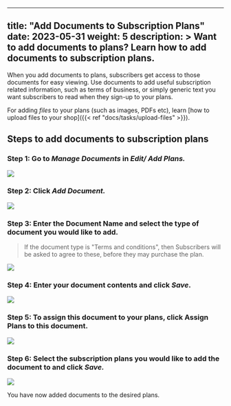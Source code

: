
---
title: "Add Documents to Subscription Plans"
date: 2023-05-31
weight: 5
description: >
  Want to add documents to plans? Learn how to add documents to subscription plans.
---

  When you add documents to plans, subscribers get access to those documents for easy
  viewing. Use documents to add useful subscription related information, such as terms of   business, or simply generic text you want subscribers to read when they sign-up to
  your plans.

  For adding *files* to your plans (such as images, PDFs etc), learn [how to upload files to your shop]({{< ref "docs/tasks/upload-files" >}}).



## Steps to add documents to subscription plans

### Step 1: Go to *Manage Documents* in *Edit/ Add Plans.*

![](https://subscribie.co.uk/blog/content/images/2023/05/image.png)

### Step 2: Click *Add Document.*

![](https://subscribie.co.uk/blog/content/images/2023/05/image-1.png)

### Step 3: Enter the Document Name and select the type of document you would like to add.
> If the document type is "Terms and conditions", then Subscribers will be asked to agree to these, before they may purchase the plan.

![](https://subscribie.co.uk/blog/content/images/2023/05/image-2.png)

### Step 4: Enter your document contents and click *Save*.

![](https://subscribie.co.uk/blog/content/images/2023/05/image-3.png)

### Step 5: To assign this document to your plans, click Assign Plans to this document.

![](https://subscribie.co.uk/blog/content/images/2023/05/image-4.png)

### Step 6: Select the subscription plans you would like to add the document to and click *Save.*

![](https://subscribie.co.uk/blog/content/images/2023/05/image-5.png)

You have now added documents to the desired plans.
